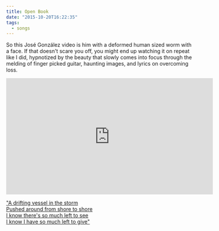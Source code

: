 ```yaml
---
title: Open Book
date: "2015-10-20T16:22:35"
tags:
  - songs
---
```


So this José González video is him with a deformed human sized worm with a face. If that doesn't scare you off, you might end up watching it on repeat like I did, hypnotized by the beauty that slowly comes into focus through the melding of finger picked guitar, haunting images, and lyrics on overcoming loss.

<iframe width="560" height="315" src="https://www.youtube.com/embed/8jA9xta0V58" frameborder="0" allowfullscreen></iframe>

<a href="http://genius.com/Jose-gonzalez-open-book-lyrics/">"A drifting vessel in the storm<br/>
Pushed around from shore to shore<br/>
I know there's so much left to see<br/>
I know I have so much left to give"</a>
